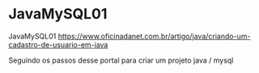 # JavaMySQL01
 JavaMySQL01
 https://www.oficinadanet.com.br/artigo/java/criando-um-cadastro-de-usuario-em-java

Seguindo os passos desse portal para criar um projeto java / mysql